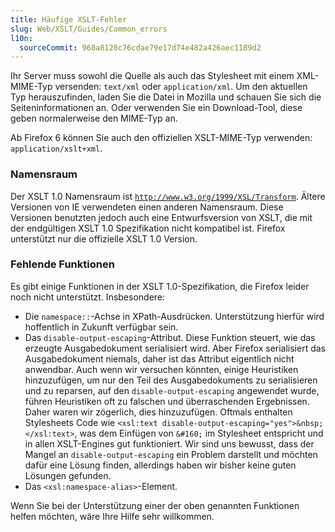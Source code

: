```yaml
---
title: Häufige XSLT-Fehler
slug: Web/XSLT/Guides/Common_errors
l10n:
  sourceCommit: 968a8128c76cdae79e17d74e482a426aec1189d2
---
```


Ihr Server muss sowohl die Quelle als auch das Stylesheet mit einem XML-MIME-Typ versenden: `text/xml` oder `application/xml`. Um den aktuellen Typ herauszufinden, laden Sie die Datei in Mozilla und schauen Sie sich die Seiteninformationen an. Oder verwenden Sie ein Download-Tool, diese geben normalerweise den MIME-Typ an.

Ab Firefox 6 können Sie auch den offiziellen XSLT-MIME-Typ verwenden: `application/xslt+xml`.

### Namensraum

Der XSLT 1.0 Namensraum ist [`http://www.w3.org/1999/XSL/Transform`](https://www.w3.org/1999/XSL/Transform). Ältere Versionen von IE verwendeten einen anderen Namensraum. Diese Versionen benutzten jedoch auch eine Entwurfsversion von XSLT, die mit der endgültigen XSLT 1.0 Spezifikation nicht kompatibel ist. Firefox unterstützt nur die offizielle XSLT 1.0 Version.

### Fehlende Funktionen

Es gibt einige Funktionen in der XSLT 1.0-Spezifikation, die Firefox leider noch nicht unterstützt. Insbesondere:

- Die `namespace::`-Achse in XPath-Ausdrücken. Unterstützung hierfür wird hoffentlich in Zukunft verfügbar sein.
- Das `disable-output-escaping`-Attribut. Diese Funktion steuert, wie das erzeugte Ausgabedokument serialisiert wird. Aber Firefox serialisiert das Ausgabedokument niemals, daher ist das Attribut eigentlich nicht anwendbar. Auch wenn wir versuchen könnten, einige Heuristiken hinzuzufügen, um nur den Teil des Ausgabedokuments zu serialisieren und zu reparsen, auf den `disable-output-escaping` angewendet wurde, führen Heuristiken oft zu falschen und überraschenden Ergebnissen. Daher waren wir zögerlich, dies hinzuzufügen. Oftmals enthalten Stylesheets Code wie `<xsl:text disable-output-escaping="yes">&nbsp;</xsl:text>`, was dem Einfügen von `&#160;` im Stylesheet entspricht und in allen XSLT-Engines gut funktioniert. Wir sind uns bewusst, dass der Mangel an `disable-output-escaping` ein Problem darstellt und möchten dafür eine Lösung finden, allerdings haben wir bisher keine guten Lösungen gefunden.
- Das `<xsl:namespace-alias>`-Element.

Wenn Sie bei der Unterstützung einer der oben genannten Funktionen helfen möchten, wäre Ihre Hilfe sehr willkommen.

